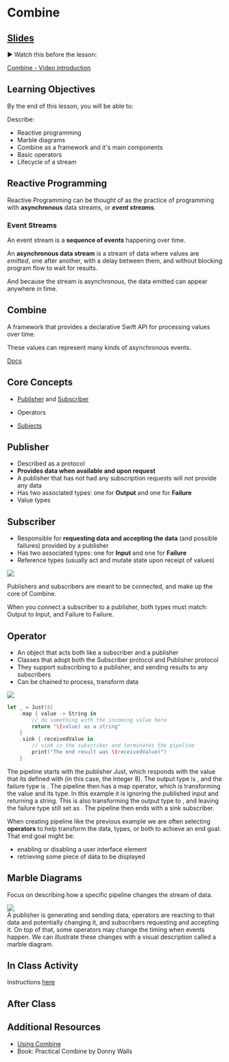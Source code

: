 <!-- Run this slideshow via the following command: -->
<!-- reveal-md README.md -w -->


<!-- .slide: class="header" -->

# Combine

## [Slides](https://make-school-courses.github.io/MOB-2.4-Advanced-Architectural-Patterns-in-iOS/Slides/Combine-Pt.1/README.html ':ignore')

<!-- > -->

▶️ Watch this before the lesson:

[Combine - Video introduction](https://developer.apple.com/videos/play/wwdc2019/722/)

<!-- > -->

## Learning Objectives

By the end of this lesson, you will be able to:

Describe:
  - Reactive programming
  - Marble diagrams
  - Combine as a framework and it's main components
  - Basic operators
  - Lifecycle of a stream

<!-- > -->

## Reactive Programming

Reactive Programming can be thought of as the practice of programming with **asynchronous** data streams, or __*event streams.*__

<!-- > -->

### Event Streams

An event stream is a **sequence of events** happening over time.

An **asynchronous data stream** is a stream of data where values are *emitted*, one after another, with a delay between them, and without blocking program flow to wait for results.

And because the stream is asynchronous, the data emitted can appear anywhere in time.

<!-- > -->

## Combine

A framework that provides a declarative Swift API for processing values over time.

These values can represent many kinds of asynchronous events.

[Docs](https://developer.apple.com/documentation/combine)

<!-- > -->

## Core Concepts

- [Publisher](https://developer.apple.com/documentation/combine/publisher) and [Subscriber](https://developer.apple.com/documentation/combine/subscriber)

- Operators

- [Subjects](https://developer.apple.com/documentation/combine/subject)

<!-- > -->

## Publisher

- Described as a protocol
- **Provides data when available and upon request**
- A publisher that has not had any subscription requests will not provide any data
- Has two associated types: one for **Output** and one for **Failure**
- Value types

<!-- > -->

## Subscriber

- Responsible for **requesting data and accepting the data** (and possible failures) provided by a publisher
- Has two associated types: one for **Input** and one for **Failure**
- Reference types (usually act and mutate state upon receipt of values)

<!-- > -->

<img src="https://heckj.github.io/swiftui-notes/images/diagrams/input_output.svg">

Publishers and subscribers are meant to be connected, and make up the core of Combine.

<aside class="notes">
When you connect a subscriber to a publisher, both types must match: Output to Input, and Failure to Failure.
</aside>

<!-- > -->

## Operator

- An object that acts both like a subscriber and a publisher
- Classes that adopt both the Subscriber protocol and Publisher protocol
- They support subscribing to a publisher, and sending results to any subscribers
- Can be chained to process, transform data

<!-- > -->

<img src="https://heckj.github.io/swiftui-notes/images/diagrams/pipeline.svg">

<!-- > -->

```swift
let _ = Just(8)
    .map { value -> String in
        // do something with the incoming value here
        return "\(value) as a string"
    }
    .sink { receivedValue in
        // sink is the subscriber and terminates the pipeline
        print("The end result was \(receivedValue)")
    }
```

<aside class="notes">
The pipeline starts with the publisher Just, which responds with the value that its defined with (in this case, the Integer 8). The output type is <Integer>, and the failure type is <Never>.
The pipeline then has a map operator, which is transforming the value and its type. In this example it is ignoring the published input and returning a string. This is also transforming the output type to <String>, and leaving the failure type still set as <Never>.
The pipeline then ends with a sink subscriber.
</aside>

<!-- > -->

When creating pipeline like the previous example we are often selecting **operators** to help transform the data, types, or both to achieve an end goal. That end goal might be:

- enabling or disabling a user interface element
- retrieving some piece of data to be displayed

<!-- > -->

## Marble Diagrams

Focus on describing how a specific pipeline changes the stream of data.

<img src="https://heckj.github.io/swiftui-notes/images/diagrams/marble_diagram.svg">

<aside class="notes">
A publisher is generating and sending data, operators are reacting to that data and potentially changing it, and subscribers requesting and accepting it. On top of that, some operators may change the timing when events happen. We can illustrate these changes with a visual description called a marble diagram.
</aside>

<!-- > -->

## In Class Activity

Instructions [here]()


<!-- > -->

## After Class


<!-- > -->

## Additional Resources

- [Using Combine](https://heckj.github.io/swiftui-notes/#coreconcepts-publisher-subscriber)
- Book: Practical Combine by Donny Walls
